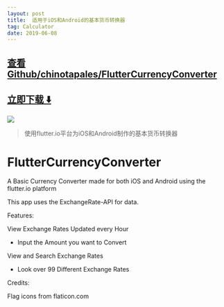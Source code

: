 ```yaml
---
layout: post
title:  适用于iOS和Android的基本货币转换器
tag: Calculator
date: 2019-06-08
---
```


 

## [查看Github/chinotapales/FlutterCurrencyConverter](http://github.com/chinotapales/FlutterCurrencyConverter)
## [立即下载 ️⬇️ ](https://codeload.github.com/chinotapales/FlutterCurrencyConverter/zip/master) 


 
![](https://flutterawesome.com/content/images/2019/02/FlutterCurrencyConverter.jpg)
 
>
> 使用flutter.io平台为iOS和Android制作的基本货币转换器
>

 
# FlutterCurrencyConverter

A Basic Currency Converter made for both iOS and Android using the flutter.io platform

This app uses the ExchangeRate-API for data.

Features:

View Exchange Rates Updated every Hour

- Input the Amount you want to Convert

View and Search Exchange Rates

- Look over 99 Different Exchange Rates

Credits:

Flag icons from flaticon.com

